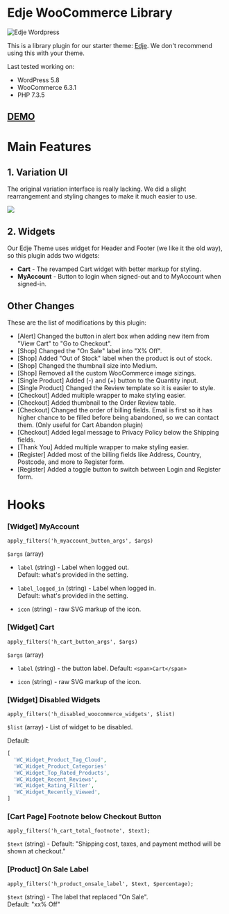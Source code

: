 # Edje WooCommerce Library

![Edje Wordpress](https://raw.github.com/hrsetyono/cdn/master/edje-wp-library/logo.jpg)

This is a library plugin for our starter theme: [Edje](https://github.com/hrsetyono/edje-wp-theme). We don't recommend using this with your theme.

Last tested working on:

- WordPress 5.8
- WooCommerce 6.3.1
- PHP 7.3.5

## [DEMO](https://test.pixelstudio.id/shop)

# Main Features

## 1. Variation UI

The original variation interface is really lacking. We did a slight rearrangement and styling changes to make it much easier to use.

![](https://raw.github.com/hrsetyono/cdn/master/edje-wc-library/variation-ui.jpg)

## 2. Widgets

Our Edje Theme uses widget for Header and Footer (we like it the old way), so this plugin adds two widgets:

- **Cart** - The revamped Cart widget with better markup for styling.
- **MyAccount** - Button to login when signed-out and to MyAccount when signed-in.

## Other Changes

These are the list of modifications by this plugin:

- [Alert] Changed the button in alert box when adding new item from "View Cart" to "Go to Checkout".
- [Shop] Changed the "On Sale" label into "X% Off".
- [Shop] Added "Out of Stock" label when the product is out of stock.
- [Shop] Changed the thumbnail size into Medium.
- [Shop] Removed all the custom WooCommerce image sizings.
- [Single Product] Added (-) and (+) button to the Quantity input.
- [Single Product] Changed the Review template so it is easier to style.
- [Checkout] Added multiple wrapper to make styling easier.
- [Checkout] Added thumbnail to the Order Review table.
- [Checkout] Changed the order of billing fields. Email is first so it has higher chance to be filled before being abandoned, so we can contact them. (Only useful for Cart Abandon plugin)
- [Checkout] Added legal message to Privacy Policy below the Shipping fields.
- [Thank You] Added multiple wrapper to make styling easier.
- [Register] Added most of the billing fields like Address, Country, Postcode, and more to Register form.
- [Register] Added a toggle button to switch between Login and Register form.

# Hooks

### [Widget] MyAccount

```
apply_filters('h_myaccount_button_args', $args)
```

`$args` (array)

- `label` (string) - Label when logged out.  
    Default: what's provided in the setting.

- `label_logged_in` (string) - Label when logged in.  
    Default: what's provided in the setting.

- `icon` (string) - raw SVG markup of the icon.

### [Widget] Cart

```
apply_filters('h_cart_button_args', $args)
```

`$args` (array)

- `label` (string) - the button label.
    Default: `<span>Cart</span>`

- `icon` (string) - raw SVG markup of the icon.

### [Widget] Disabled Widgets

```
apply_filters('h_disabled_woocommerce_widgets', $list)
```

`$list` (array) - List of widget to be disabled.

Default:

```php
[
  'WC_Widget_Product_Tag_Cloud',
  'WC_Widget_Product_Categories'
  'WC_Widget_Top_Rated_Products',
  'WC_Widget_Recent_Reviews',
  'WC_Widget_Rating_Filter',
  'WC_Widget_Recently_Viewed',
]
```

### [Cart Page] Footnote below Checkout Button

```
apply_filters('h_cart_total_footnote', $text);
```

`$text` (string) - Default: "Shipping cost, taxes, and payment method will be shown at checkout."

### [Product] On Sale Label

```
apply_filters('h_product_onsale_label', $text, $percentage);
```

`$text` (string) - The label that replaced "On Sale".  
Default: "xx% Off"